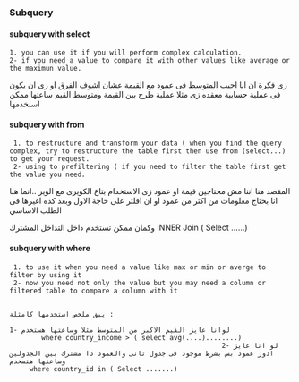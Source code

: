 ### Subquery 

  ####  subquery with select 
  
    1. you can use it if you will perform complex calculation. 
    2- if you need a value to compare it with other values like average or the maximun value.
زى فكرة ان انا اجيب المتوسط فى عمود مع القيمة عشان اشوف الفرق
او زى ان يكون فى عملية حسابية معقده زى مثلا عملية طرح بين القيمة ومتوسط القيم ساعتها ممكن اسنخدمها


   #### subquery with from
   
     1. to restructure and transform your data ( when you find the query complex, try to restructure the table first then use from (select...) to get your request.
     2- using to prefiltering ( if you need to filter the table first get the value you need. 
     
المقصد هنا اننا مش محتاجين قيمة او عمود زى الاستخدام بتاع الكويرى مع الوير ..انما هنا انا بحتاج معلومات من اكثر من عمود
او ان افلتر على حاجة الاول وبعد كده اغيرها فى الطلب الاساسي 

وكمان ممكن تستخدم داخل التداخل المشترك 
       INNER Join ( Select ......)
       
       
#### subquery with where 
   
     1. to use it when you need a value like max or min or averge to filter by using it 
     2- now you need not only the value but you may need a column or filtered table to compare a column with it 
    
                                                                                                                                    يبق ملخص استخدمها كامثلة :
                                                                                                     1- لوانا عايز القيم الاكبر من المتوسط مثلا وساعتها هستخدم     
            where country_income > ( select avg(....)........)
                                                         2- لو انا عايز ادور عمود بس بشرط موجود فى جدول تانى والعمود دا مشترك بين الجدولين وساعتها هتسخدم 
         where country_id in ( Select .......)

 
